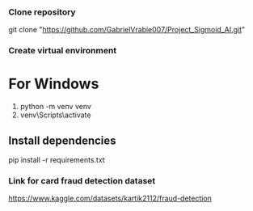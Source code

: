 ### Clone repository
git clone "https://github.com/GabrielVrabie007/Project_Sigmoid_AI.git"

### Create virtual environment

# For Windows
1. python -m venv venv
2. venv\Scripts\activate

## Install dependencies
pip install -r requirements.txt

### Link for card fraud detection dataset

https://www.kaggle.com/datasets/kartik2112/fraud-detection
